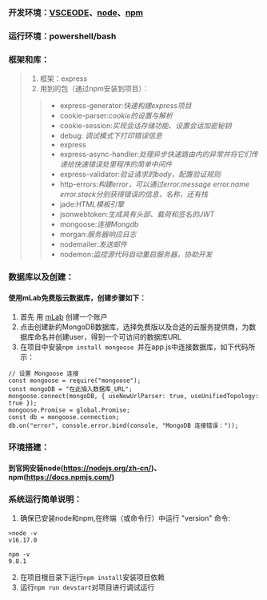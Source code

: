 ### 开发环境：[VSCEODE](https://code.visualstudio.com/Download)、[node](https://nodejs.org/zh-cn/)、[npm](https://docs.npmjs.com/)
### 运行环境：powershell/bash
### 框架和库：
> 1. 框架：express
> 2. 用到的包（通过npm安装到项目）：
   >> - express-generator:*快速构建express项目*
   >> - cookie-parser:*cookie的设置与解析* 
   >> - cookie-session:*实现会话存储功能、设置会话加密秘钥*
   >> - debug: *调试模式下打印错误信息*
   >> - express
   >> - express-async-handler:*处理异步快速路由内的异常并将它们传递给快速错误处里程序的简单中间件*
   >> - express-validator:*验证请求的body，配置验证规则*
   >> - http-errors:*构建error，可以通过error.message error.name error.stack分别获得错误的信息，名称，还有栈*
   >> - jade:*HTML模板引擎*
   >> - jsonwebtoken:*生成具有头部、载荷和签名的JWT*
   >> - mongoose:*连接Mongdb*
   >> - morgan:*服务器响应日志*
   >> - nodemailer:*发送邮件*
   >> - nodemon:*监控源代码自动重启服务器，协助开发*
### 数据库以及创建：
#### 使用mLab免费版云数据库，创建步骤如下：
1. 首先 用 [mLab](https://www.mongodb.com/zh-cn) 创建一个账户
2. 点击创建新的MongoDB数据库，选择免费版以及合适的云服务提供商，为数据库命名并创建user，得到一个可访问的数据库URL
3. 在项目中安装`npm install mongoose
`并在app.js中连接数据库，如下代码所示：
```
// 设置 Mongoose 连接
const mongoose = require("mongoose");
const mongoDB = "在此插入数据库_URL";
mongoose.connect(mongoDB, { useNewUrlParser: true, useUnifiedTopology: true });
mongoose.Promise = global.Promise;
const db = mongoose.connection;
db.on("error", console.error.bind(console, "MongoDB 连接错误："));
```
### 环境搭建：
#### 到官网安装node(https://nodejs.org/zh-cn/)、npm(https://docs.npmjs.com/)

### 系统运行简单说明：
1. 确保已安装node和npm,在终端（或命令行）中运行 "version" 命令:
```
>node -v
v16.17.0

npm -v
9.8.1
```
2. 在项目根目录下运行`npm install`安装项目依赖
3. 运行`npm run devstart`对项目进行调试运行
